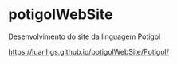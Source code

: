 # potigolWebSite
Desenvolvimento do site da linguagem Potigol

https://luanhgs.github.io/potigolWebSite/Potigol/
